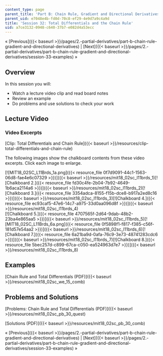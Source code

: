 ```yaml
---
content_type: page
parent_title: 'Part B: Chain Rule, Gradient and Directional Derivatives'
parent_uid: e7048e4b-fd0d-70c8-ef29-4e9d7a9c4a9d
title: 'Session 32: Total Differentials and the Chain Rule'
uid: a7ce3132-0948-c640-37b7-e082d4a53ecc
---
```


« [Previous]({{< baseurl >}}/pages/2.-partial-derivatives/part-b-chain-rule-gradient-and-directional-derivatives) | [Next]({{< baseurl >}}/pages/2.-partial-derivatives/part-b-chain-rule-gradient-and-directional-derivatives/session-33-examples) »

Overview
--------

In this session you will:

*   Watch a lecture video clip and read board notes
*   Review an example
*   Do problems and use solutions to check your work

Lecture Video
-------------

### Video Excerpts

[Clip: Total Differentials and Chain Rule]({{< baseurl >}}/resources/clip-total-differentials-and-chain-rule)

The following images show the chalkboard contents from these video excerpts. Click each image to enlarge.

[![MIT18_02SC_L11Brds_1a.png]({{< resource_file 0f7d9091-44c1-1563-06d8-fae4e6c07329 >}})]({{< baseurl >}}/resources/mit18_02sc_l11brds_1)[![Chalkboard 2.]({{< resource_file fd30c4fe-2b04-7b92-4649-1b6aca2114a6 >}})]({{< baseurl >}}/resources/mit18_02sc_l11brds_2)[![Chalkboard 3.]({{< resource_file 3354adca-8155-f15b-dce8-b917a2ed8c16 >}})]({{< baseurl >}}/resources/mit18_02sc_l11brds_3)[![Chalkboard 4.]({{< resource_file ec93caf5-47e6-14c7-a975-33d0aa096d8f >}})]({{< baseurl >}}/resources/mit18_02sc_l11brds_4)  
[![Chalkboard 5.]({{< resource_file 4707565f-2d64-9dab-48b2-23ba4e865aa5 >}})]({{< baseurl >}}/resources/mit18_02sc_l11brds_5)[![MIT18_02SC_L11Brds_6a.png]({{< resource_file 0f5898f1-f817-f385-c56f-181d57e54aa2 >}})]({{< baseurl >}}/resources/mit18_02sc_l11brds_6)[![Chalkboard 7.]({{< resource_file 6a21ba9d-0afa-76c9-3e73-48741283cdc6 >}})]({{< baseurl >}}/resources/mit18_02sc_l11brds_7)[![Chalkboard 8.]({{< resource_file 5bec257d-c899-67ca-c050-ea524963d7e7 >}})]({{< baseurl >}}/resources/mit18_02sc_l11brds_8)

Examples
--------

[Chain Rule and Total Differentials (PDF)]({{< baseurl >}}/resources/mit18_02sc_we_15_comb)

Problems and Solutions
----------------------

[Problems: Chain Rule and Total Differentials (PDF)]({{< baseurl >}}/resources/mit18_02sc_pb_30_quest)

[Solutions (PDF)]({{< baseurl >}}/resources/mit18_02sc_pb_30_comb)

« [Previous]({{< baseurl >}}/pages/2.-partial-derivatives/part-b-chain-rule-gradient-and-directional-derivatives) | [Next]({{< baseurl >}}/pages/2.-partial-derivatives/part-b-chain-rule-gradient-and-directional-derivatives/session-33-examples) »